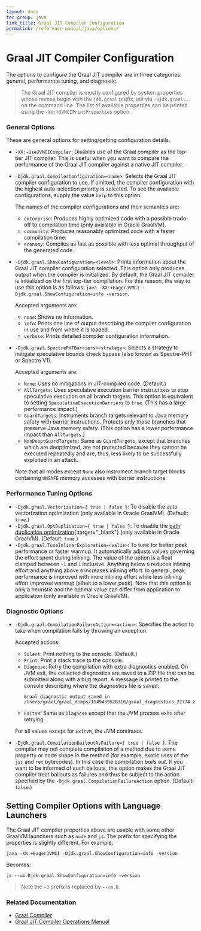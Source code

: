 ```yaml
---
layout: docs
toc_group: java
link_title: Graal JIT Compiler Configuration
permalink: /reference-manual/java/options/
---
```


# Graal JIT Compiler Configuration

The options to configure the Graal JIT compiler are in three categories: general, performance tuning, and diagnostic.

>The Graal JIT compiler is mostly configured by system properties whose names begin with the `jdk.graal` prefix, set via `-Djdk.graal...` on the command line.
The list of available properties can be printed using the `-XX:+JVMCIPrintProperties` option.

### General Options

These are general options for setting/getting configuration details.

* `-XX:-UseJVMCICompiler`: Disables use of the Graal compiler as the top-tier JIT compiler.
This is useful when you want to compare the performance of the Graal JIT compiler against a native JIT compiler.
* `-Djdk.graal.CompilerConfiguration=<name>`: Selects the Graal JIT compiler configuration to use.
If omitted, the compiler configuration with the highest auto-selection priority is selected.
To see the available configurations, supply the value `help` to this option.

    The names of the compiler configurations and their semantics are:
    * `enterprise`: Produces highly optimized code with a possible trade-off to compilation time (only available in Oracle GraalVM).
    * `community`: Produces reasonably optimized code with a faster compilation time.
    * `economy`: Compiles as fast as possible with less optimal throughput of the generated code.

* `-Djdk.graal.ShowConfiguration=<level>`: Prints information about the Graal JIT compiler configuration selected.
    This option only produces output when the compiler is initialized. By default, the Graal JIT compiler is
    initialized on the first top-tier compilation. For this reason, the way to use this option
    is as follows: `java -XX:+EagerJVMCI -Djdk.graal.ShowConfiguration=info -version`.

    Accepted arguments are:
    * `none`: Shows no information.
    * `info`: Prints one line of output describing the compiler configuration in use and from where it is loaded.
    * `verbose`: Prints detailed compiler configuration information.

* `-Djdk.graal.SpectrePHTBarriers=<strategy>`: Selects a strategy to mitigate speculative bounds check bypass (also known as Spectre-PHT or Spectre V1).

    Accepted arguments are:
    * `None`: Uses no mitigations in JIT-compiled code. (Default.)
    * `AllTargets`: Uses speculative execution barrier instructions to stop speculative execution on all branch targets.
    This option is equivalent to setting `SpeculativeExecutionBarriers` to `true`.
    (This has a large performance impact.)
    * `GuardTargets`: Instruments branch targets relevant to Java memory safety with barrier instructions.
    Protects only those branches that preserve Java memory safety.
    (This option has a lower performance impact than `AllTargets`.)
    * `NonDeoptGuardTargets`: Same as `GuardTargets`, except that branches which are deoptimized, are not protected because they cannot be executed repeatedly and are, thus, less likely to be successfully exploited in an attack.

    Note that all modes except `None` also instrument branch target blocks containing `UNSAFE` memory accesses with barrier instructions.

### Performance Tuning Options

* `-Djdk.graal.Vectorization={ true | false }`: To disable the auto vectorization optimization (only available in Oracle GraalVM). (Default: `true`.)
* `-Djdk.graal.OptDuplication={ true | false }`: To disable the [path duplication optimization](http://ssw.jku.at/General/Staff/Leopoldseder/DBDS_CGO18_Preprint.pdf){:target="_blank"} (only available in Oracle GraalVM). (Default: `true`.)
* `-Djdk.graal.TuneInlinerExploration=<value>`: To tune for better peak performance or faster warmup.
It automatically adjusts values governing the effort spent during inlining. The value of the option is a float clamped between `-1` and `1` inclusive. Anything below `0` reduces inlining effort and anything above `0` increases inlining effort. In general, peak performance is improved with more inlining effort while less inlining effort improves warmup (albeit to a lower peak). Note that this option is only a heuristic and the optimal value can differ from application to application (only available in Oracle GraalVM).

### Diagnostic Options

* `-Djdk.graal.CompilationFailureAction=<action>`: Specifies the action to take when compilation fails by throwing an exception.

    Accepted actions:
    * `Silent`: Print nothing to the console. (Default.)
    * `Print`: Print a stack trace to the console.
    * `Diagnose`: Retry the compilation with extra diagnostics enabled. On JVM exit, the collected
       diagnostics are saved to a ZIP file that can be submitted along with a bug report. A message
       is printed to the console describing where the diagnostics file is saved:
        ```
      Graal diagnostic output saved in /Users/graal/graal_dumps/1549459528316/graal_diagnostics_22774.zip
        ```
    * `ExitVM`: Same as `Diagnose` except that the JVM process exits after retrying.

    For all values except for `ExitVM`, the JVM continues.
* `-Djdk.graal.CompilationBailoutAsFailure={ true | false }`: The compiler may not complete compilation of a method due
 to some property or code shape in the method (for example, exotic uses of the `jsr` and `ret` bytecodes). In this
 case the compilation _bails out_. If you want to be informed of such bailouts, this option makes the Graal JIT compiler
 treat bailouts as failures and thus be subject to the action specified by the
 `-Djdk.graal.CompilationFailureAction` option. (Default: `false`.)

## Setting Compiler Options with Language Launchers

The Graal JIT compiler properties above are usable with some other GraalVM launchers such as `node` and `js`. 
The prefix for specifying the properties is slightly different.
For example:
```shell
java -XX:+EagerJVMCI -Djdk.graal.ShowConfiguration=info -version
```

Becomes:
```shell
js --vm.Djdk.graal.ShowConfiguration=info -version
```

> Note the `-D` prefix is replaced by `--vm.D`.

### Related Documentation

- [Graal Compiler](compiler.md)
- [Graal JIT Compiler Operations Manual](Operations.md)